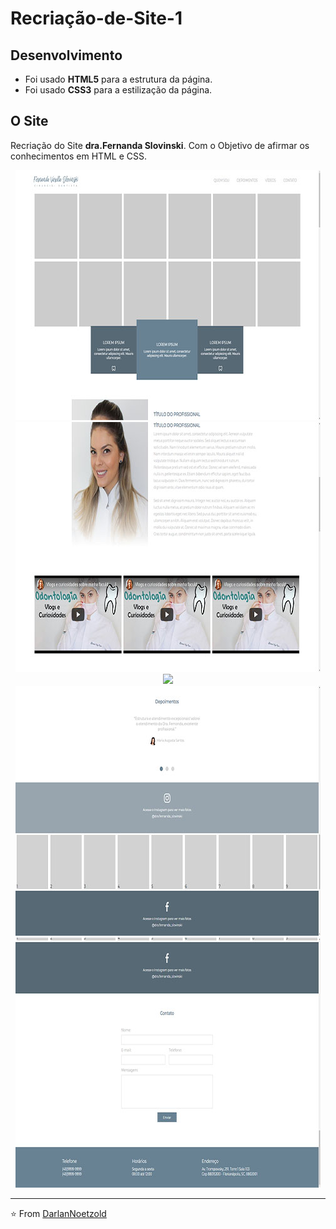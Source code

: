 # Recriação-de-Site-1
## Desenvolvimento
* Foi usado **HTML5** para a estrutura da página.
* Foi usado **CSS3** para a estilização da página.
## O Site
Recriação do Site **dra.Fernanda Slovinski**. Com o Objetivo de afirmar os conhecimentos em HTML e CSS.

<p align="center"> <img src="https://github.com/DarlanNoetzold/Recria-o-de-Site-1/blob/master/dra.fernanda_slovinski.jpg" /> <img src="https://github.com/DarlanNoetzold/Recria-o-de-Site-1/blob/master/dra.fernanda_slovinski2.jpg" /> <img src="https://github.com/DarlanNoetzold/Recria-o-de-Site-1/blob/master/dra.fernanda_slovinski.3jpg" /> <img src="https://github.com/DarlanNoetzold/Recria-o-de-Site-1/blob/master/dra.fernanda_slovinski4.jpg" /> <img src="https://github.com/DarlanNoetzold/Recria-o-de-Site-1/blob/master/dra.fernanda_slovinski5.jpg" />  </p>

---

⭐️ From [DarlanNoetzold](https://github.com/DarlanNoetzold)
